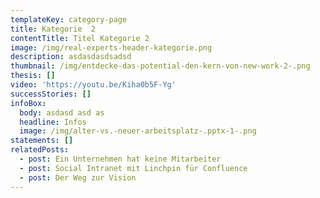```yaml
---
templateKey: category-page
title: Kategorie  2
contentTitle: Titel Kategorie 2
image: /img/real-experts-header-kategorie.png
description: asdasdasdsadsd
thumbnail: /img/entdecke-das-potential-den-kern-von-new-work-2-.png
thesis: []
video: 'https://youtu.be/Kiha0b5F-Yg'
successStories: []
infoBox:
  body: asdasd asd as
  headline: Infos
  image: /img/alter-vs.-neuer-arbeitsplatz-.pptx-1-.png
statements: []
relatedPosts:
  - post: Ein Unternehmen hat keine Mitarbeiter
  - post: Social Intranet mit Linchpin für Confluence
  - post: Der Weg zur Vision
---
```


